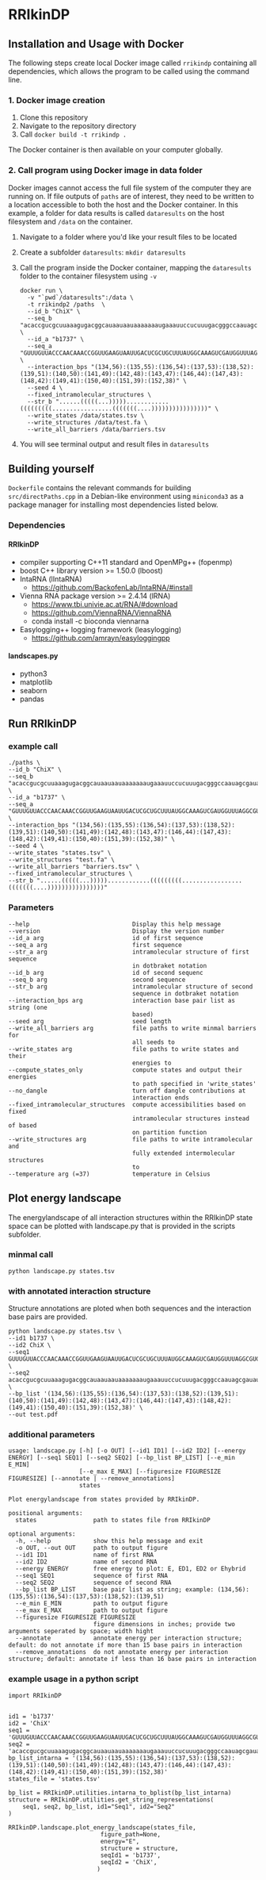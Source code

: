 # RRIkinDP


## Installation and Usage with Docker

The following steps create local Docker image called `rrikindp` containing all dependencies, which allows the program to be called using the command line.

### 1. Docker image creation

1. Clone this repository
2. Navigate to the repository directory
3. Call `docker build -t rrikindp .`

The Docker container is then available on your computer globally.

### 2. Call program using Docker image in data folder

Docker images cannot access the full file system of the computer they are running on. If file outputs of `paths` are of interest, they need to be written to a location accessible to both the host and the Docker container. In this example, a folder for data results is called `dataresults` on the host filesystem and `/data` on the container.

1. Navigate to a folder where you'd like your result files to be located
2. Create a subfolder `dataresults`: `mkdir dataresults`
3. Call the program inside the Docker container, mapping the `dataresults` folder to the container filesystem using `-v`

   ```
   docker run \
     -v "`pwd`/dataresults":/data \
     -t rrikindp2 /paths  \
     --id_b "ChiX" \
     --seq_b "acaccgucgcuuaaagugacggcauaauaauaaaaaaaugaaauuccucuuugacgggccaauagcgauauuggccauuuuuuu" \
     --id_a "b1737" \
     --seq_a "GUUUGUUACCCAACAAACCGGUUGAAGUAAUUGACUCGCUGCUUUAUGGCAAAGUCGAUGGUUUAGGCGUGCUUAAGGCUGCGGUUGCAGCGAUUAAAAAAGCCGCAGCAAAUUAAUUUAUUUUAAAUUUUCCCGUCAAAGAGUUAUUUCAUAAAUCAAUACCGCAAUAUUUAAAUUGCGGUUUUUAAGGGUAUUUUUCUAUGAGUAAUGUUAUUGCAUCGCUUGAAAAGGUACUCCUCCCUUUUGCAGUUAAAAUAGGAAAGCAGCCACACGUUAAUGCAAUCAAAAAUGGCUUUAUUC" \
     --interaction_bps "(134,56):(135,55):(136,54):(137,53):(138,52):(139,51):(140,50):(141,49):(142,48):(143,47):(146,44):(147,43):(148,42):(149,41):(150,40):(151,39):(152,38)" \
     --seed 4 \
     --fixed_intramolecular_structures \
     --str_b "......(((((...)))))............(((((((((.................(((((((....))))))))))))))))" \
     --write_states /data/states.tsv \
     --write_structures /data/test.fa \
     --write_all_barriers /data/barriers.tsv
     ```

4. You will see terminal output and result files in `dataresults`


## Building yourself

`Dockerfile` contains the relevant commands for building `src/directPaths.cpp` in a Debian-like environment using `miniconda3` as a package manager for installing most dependencies listed below.

### Dependencies


#### RRIkinDP
- compiler supporting C++11 standard and OpenMPg++ (fopenmp)
- boost C++ library version >= 1.50.0 (lboost)
- IntaRNA (lIntaRNA)
  - https://github.com/BackofenLab/IntaRNA/#install
- Vienna RNA package version >= 2.4.14 (lRNA)
  - https://www.tbi.univie.ac.at/RNA/#download
  - https://github.com/ViennaRNA/ViennaRNA
  - conda install -c bioconda viennarna
- Easylogging++ logging framework (leasylogging)
  - https://github.com/amrayn/easyloggingpp

#### landscapes.py
- python3
- matplotlib
- seaborn
- pandas



## Run RRIkinDP


### example call

```
./paths \
--id_b "ChiX" \
--seq_b "acaccgucgcuuaaagugacggcauaauaauaaaaaaaugaaauuccucuuugacgggccaauagcgauauuggccauuuuuuu" \
--id_a "b1737" \
--seq_a "GUUUGUUACCCAACAAACCGGUUGAAGUAAUUGACUCGCUGCUUUAUGGCAAAGUCGAUGGUUUAGGCGUGCUUAAGGCUGCGGUUGCAGCGAUUAAAAAAGCCGCAGCAAAUUAAUUUAUUUUAAAUUUUCCCGUCAAAGAGUUAUUUCAUAAAUCAAUACCGCAAUAUUUAAAUUGCGGUUUUUAAGGGUAUUUUUCUAUGAGUAAUGUUAUUGCAUCGCUUGAAAAGGUACUCCUCCCUUUUGCAGUUAAAAUAGGAAAGCAGCCACACGUUAAUGCAAUCAAAAAUGGCUUUAUUC" \
--interaction_bps "(134,56):(135,55):(136,54):(137,53):(138,52):(139,51):(140,50):(141,49):(142,48):(143,47):(146,44):(147,43):(148,42):(149,41):(150,40):(151,39):(152,38)" \
--seed 4 \
--write_states "states.tsv" \
--write_structures "test.fa" \
--write_all_barriers "barriers.tsv" \
--fixed_intramolecular_structures \
--str_b "......(((((...)))))............(((((((((.................(((((((....))))))))))))))))"
```

### Parameters
```
--help                             Display this help message  
--version                          Display the version number  
--id_a arg                         id of first sequence  
--seq_a arg                        first sequence  
--str_a arg                        intramolecular structure of first sequence
                                   in dotbraket notation  
--id_b arg                         id of second sequenc  
--seq_b arg                        second sequence  
--str_b arg                        intramolecular structure of second
                                   sequence in dotbraket notation  
--interaction_bps arg              interaction base pair list as string (one
                                   based)  
--seed arg                         seed length  
--write_all_barriers arg           file paths to write minmal barriers for
                                   all seeds to  
--write_states arg                 file paths to write states and their
                                   energies to  
--compute_states_only              compute states and output their energies
                                   to path specified in 'write_states'  
--no_dangle                        turn off dangle contributions at
                                   interaction ends  
--fixed_intramolecular_structures  compute accessibilities based on fixed
                                   intramolecular structures instead of based
                                   on partition function  
--write_structures arg             file paths to write intramolecular and
                                   fully extended intermolecular structures
                                   to  
--temperature arg (=37)            temperature in Celsius  

```
## Plot energy landscape

The energylandscape of all interaction structures within the RRIkinDP state space can be plotted with landscape.py that is provided in the scripts subfolder.


### minmal call

```
python landscape.py states.tsv
```

### with annotated interaction structure

Structure annotations are ploted when both sequences and the interaction base pairs are provided.

```
python landscape.py states.tsv \
--id1 b1737 \
--id2 ChiX \
--seq1 GUUUGUUACCCAACAAACCGGUUGAAGUAAUUGACUCGCUGCUUUAUGGCAAAGUCGAUGGUUUAGGCGUGCUUAAGGCUGCGGUUGCAGCGAUUAAAAAAGCCGCAGCAAAUUAAUUUAUUUUAAAUUUUCCCGUCAAAGAGUUAUUUCAUAAAUCAAUACCGCAAUAUUUAAAUUGCGGUUUUUAAGGGUAUUUUUCUAUGAGUAAUGUUAUUGCAUCGCUUGAAAAGGUACUCCUCCCUUUUGCAGUUAAAAUAGGAAAGCAGCCACACGUUAAUGCAAUCAAAAAUGGCUUUAUUC \
--seq2 acaccgucgcuuaaagugacggcauaauaauaaaaaaaugaaauuccucuuugacgggccaauagcgauauuggccauuuuuuu \
--bp_list '(134,56):(135,55):(136,54):(137,53):(138,52):(139,51):(140,50):(141,49):(142,48):(143,47):(146,44):(147,43):(148,42):(149,41):(150,40):(151,39):(152,38)' \
--out test.pdf
```


### additional parameters
```
usage: landscape.py [-h] [-o OUT] [--id1 ID1] [--id2 ID2] [--energy ENERGY] [--seq1 SEQ1] [--seq2 SEQ2] [--bp_list BP_LIST] [--e_min E_MIN]
                    [--e_max E_MAX] [--figuresize FIGURESIZE FIGURESIZE] [--annotate | --remove_annotations]
                    states

Plot energylandscape from states provided by RRIkinDP.

positional arguments:
  states                path to states file from RRIkinDP

optional arguments:
  -h, --help            show this help message and exit
  -o OUT, --out OUT     path to output figure
  --id1 ID1             name of first RNA
  --id2 ID2             name of second RNA
  --energy ENERGY       free energy to plot: E, ED1, ED2 or Ehybrid
  --seq1 SEQ1           sequence of first RNA
  --seq2 SEQ2           sequence of second RNA
  --bp_list BP_LIST     base pair list as string; example: (134,56):(135,55):(136,54):(137,53):(138,52):(139,51)
  --e_min E_MIN         path to output figure
  --e_max E_MAX         path to output figure
  --figuresize FIGURESIZE FIGURESIZE
                        figure dimensions in inches; provide two arguments seperated by space; width hight
  --annotate            annotate energy per interaction structure; default: do not annotate if more than 15 base pairs in interaction
  --remove_annotations  do not annotate energy per interaction structure; default: annotate if less than 16 base pairs in interaction
```

### example usage in a python script

```
import RRIkinDP


id1 = 'b1737'
id2 = 'ChiX'
seq1 = 'GUUUGUUACCCAACAAACCGGUUGAAGUAAUUGACUCGCUGCUUUAUGGCAAAGUCGAUGGUUUAGGCGUGCUUAAGGCUGCGGUUGCAGCGAUUAAAAAAGCCGCAGCAAAUUAAUUUAUUUUAAAUUUUCCCGUCAAAGAGUUAUUUCAUAAAUCAAUACCGCAAUAUUUAAAUUGCGGUUUUUAAGGGUAUUUUUCUAUGAGUAAUGUUAUUGCAUCGCUUGAAAAGGUACUCCUCCCUUUUGCAGUUAAAAUAGGAAAGCAGCCACACGUUAAUGCAAUCAAAAAUGGCUUUAUUC'
seq2 = 'acaccgucgcuuaaagugacggcauaauaauaaaaaaaugaaauuccucuuugacgggccaauagcgauauuggccauuuuuuu'
bp_list_intarna = '(134,56):(135,55):(136,54):(137,53):(138,52):(139,51):(140,50):(141,49):(142,48):(143,47):(146,44):(147,43):(148,42):(149,41):(150,40):(151,39):(152,38)'
states_file = 'states.tsv'

bp_list = RRIkinDP.utilities.intarna_to_bplist(bp_list_intarna)
structure = RRIkinDP.utilities.get_string_representations(
    seq1, seq2, bp_list, id1="Seq1", id2="Seq2"
)

RRIkinDP.landscape.plot_energy_landscape(states_file,
                          figure_path=None,
                          energy="E",
                          structure = structure,
                          seqId1 = 'b1737',
                          seqId2 = 'ChiX',
                         )
```

